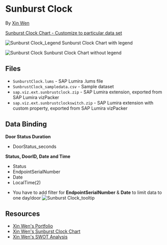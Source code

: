 Sunburst Clock
=================================================
By [Xin Wen](http://scn.sap.com/people/wendy.xin.wen)<br>

[Sunburst Clock Chart - Customize to particular data set](http://scn.sap.com/community/lumira/blog/2016/01/19/sunburst-clock-chart--customize-to-particular-data-set)

![Sunburst Clock_Legend](https://github.com/SAP/lumira-extension-viz/blob/master/Sunburst_Clock_Chart/images/Sunburst_Clock_Legend.png)
Sunburst Clock Chart with legend

![Sunburst Clock](https://github.com/SAP/lumira-extension-viz/blob/master/Sunburst_Clock_Chart/images/Sunburst_Clock_basic.png)
Sunburst Clock Chart without legend

Files
-----------
* `SunburstClock.lums` - SAP Lumira .lums file
* `SunbrustClock_sampledata.csv` - Sample dataset
* `sap.viz.ext.sunbrustclock.zip` - SAP Lumira extension, exported from SAP Lumira vizPacker
* `sap.viz.ext.sunbrustclockswitch.zip` - SAP Lumira extension with custom property, exported from SAP Lumira vizPacker

Data Binding
---------------
<strong>Door Status Duration</strong>
* DoorStatus_seconds

<strong>Status, DoorID, Date and Time</strong>
* Status 
* EndpointSerialNumber
* Date
* LocalTime(2)

- You have to add filter for **EndpointSerialNumber** & **Date** to limit data to one day/door
![Sunburst Clock_tooltip](https://github.com/SAP/lumira-extension-viz/blob/master/Sunburst_Clock_Chart/images/Sunburst_Clock_filters.png)

Resources
-----------
* [Xin Wen's Portfolio](http://www.wenwebdz.com)
* [Xin Wen's Sunburst Clock Chart](https://github.com/SAP/lumira-extension-viz/tree/master/Sunburst_Clock_Chart)
* [Xin Wen's SWOT Analysis](https://github.com/SAP/lumira-extension-viz/tree/master/SWOT_Analysis)
